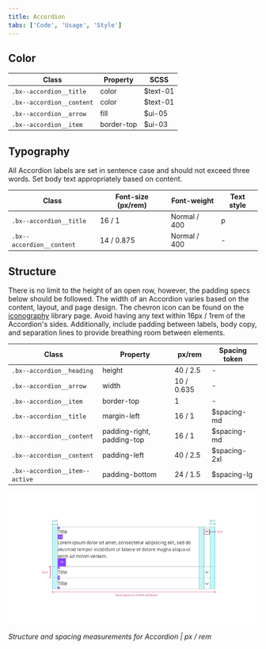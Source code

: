 ```yaml
---
title: Accordion
tabs: ['Code', 'Usage', 'Style']
---
```


## Color

| Class                         | Property   | SCSS             |
| ----------------------------- | ---------- | ---------------- |
| `.bx--accordion__title`       | color      | $text-01         |
| `.bx--accordion__content`     | color      | $text-01         |
| `.bx--accordion__arrow`       | fill       | $ui-05           |
| `.bx--accordion__item`        | border-top | $ui-03           |

## Typography

All Accordion labels are set in sentence case and should not exceed three words. Set body text appropriately based on content.

| Class                     | Font-size (px/rem) | Font-weight  | Text style |
| ------------------------- | ------------------ | ------------ | ---------- |
| `.bx--accordion__title`   | 16 / 1             | Normal / 400 | p          |
| `.bx--accordion__content` | 14 / 0.875         | Normal / 400 | -          |

## Structure

There is no limit to the height of an open row, however, the padding specs below should be followed. The width of an Accordion varies based on the content, layout, and page design. The chevron icon can be found on the [iconography](/guidelines/iconography/library) library page. Avoid having any text within 16px / 1rem of the Accordion's sides. Additionally, include padding between labels, body copy, and separation lines to provide breathing room between elements.

| Class                          | Property                   | px/rem     | Spacing token |
| ------------------------------ | -------------------------- | ---------- | ------------- |
| `.bx--accordion__heading`      | height                     | 40 / 2.5   | -             |
| `.bx--accordion__arrow`        | width                      | 10 / 0.635 | -             |
| `.bx--accordion__item`         | border-top                 | 1          | -             |
| `.bx--accordion__title`        | margin-left                | 16 / 1     | $spacing-md   |
| `.bx--accordion__content`      | padding-right, padding-top | 16 / 1     | $spacing-md   |
| `.bx--accordion__content`      | padding-left               | 40 / 2.5   | $spacing-2xl  |
| `.bx--accordion__item--active` | padding-bottom             | 24 / 1.5   | $spacing-lg   |

![Structure and spacing measurements for Accordion](images/accordion-style-2.png)

_Structure and spacing measurements for Accordion | px / rem_

